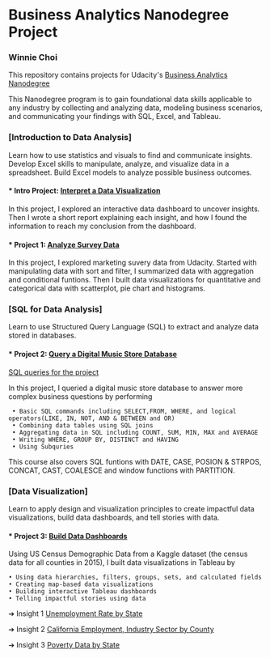 # Business Analytics Nanodegree Project

### Winnie Choi
This repository contains projects for Udacity's [Business Analytics Nanodegree](https://www.udacity.com/course/business-analytics-nanodegree--nd098) 

This Nanodegree program is to gain foundational data skills applicable to any industry by collecting and analyzing data, modeling business scenarios, and communicating your findings with SQL, Excel, and Tableau.                                         

### [Introduction to Data Analysis]
Learn how to use statistics and visuals to find and communicate insights. Develop Excel skills to manipulate, analyze, and visualize data in a spreadsheet. Build Excel models to analyze possible business outcomes.

#### * Intro Project: [Interpret a Data Visualization](https://github.com/winniec228/Business-Analytics-Nanodegree-Project/blob/master/Project_Madrid%20in%20Detail.pdf) 
In this project, I explored an interactive data dashboard to uncover insights. Then I wrote a short report explaining each insight, and how I found the information to reach my conclusion from the dashboard.

#### * Project 1: [Analyze Survey Data](https://github.com/winniec228/Business-Analytics-Nanodegree-Project/blob/master/Analyze%20Udacity%20Survey%20Data.pdf)
In this project, I explored marketing suvery data from Udacity. Started with manipulating data with sort and filter, I summarized data with aggregation and conditional funtions. Then I built data visualizations for quantitative and categorical data with scatterplot, pie chart and histograms. 

### [SQL for Data Analysis]
Learn to use Structured Query Language (SQL) to extract and analyze data stored in databases.

#### * Project 2: [Query a Digital Music Store Database](https://github.com/winniec228/Business-Analytics-Nanodegree-Project/blob/master/SQL_Digital%20Music%20Store%20Database.pdf)
  [SQL queries for the project](https://github.com/winniec228/Business-Analytics-Nanodegree-Project/blob/master/Project_queries.txt)
  
In this project, I queried a digital music store database to answer more complex business questions by performing 
     
     • Basic SQL commands including SELECT,FROM, WHERE, and logical operators(LIKE, IN, NOT, AND & BETWEEN and OR)
     • Combining data tables using SQL joins
     • Aggregating data in SQL including COUNT, SUM, MIN, MAX and AVERAGE
     • Writing WHERE, GROUP BY, DISTINCT and HAVING 
     • Using Subquries 

This course also covers SQL funtions with DATE, CASE, POSION & STRPOS, CONCAT, CAST, COALESCE and window functions with PARTITION. 

### [Data Visualization]
Learn to apply design and visualization principles to create impactful data visualizations, build data dashboards, and tell stories with data.

#### * Project 3: [Build Data Dashboards](https://github.com/winniec228/Business-Analytics-Nanodegree-Project/blob/master/Data%20Visualization_US%20Census%20Demographic%20data.pdf)
Using US Census Demographic Data from a Kaggle dataset (the census data for all counties in 2015), I built data visualizations in Tableau by 

    • Using data hierarchies, filters, groups, sets, and calculated fields
    • Creating map-based data visualizations
    • Building interactive Tableau dashboards
    • Telling impactful stories using data

➔  Insight 1  [Unemployment Rate by State](https://public.tableau.com/profile/winnie.choi#!/vizhome/2015USUnemploymentbyState/Dashboard1)

➔  Insight 2  [California Employment, Industry Sector by County](https://public.tableau.com/profile/winnie.choi#!/vizhome/CaliforniaDatabyCounty/Dashboard1?publish=yes)

➔  Insight 3  [Poverty Data by State](https://public.tableau.com/profile/winnie.choi#!/vizhome/PovertyDatabyState/Dashboard1?publish=yes)


